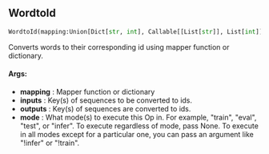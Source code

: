 ## WordtoId
```python
WordtoId(mapping:Union[Dict[str, int], Callable[[List[str]], List[int]]], inputs:Union[str, Iterable[str], Callable], outputs:Union[str, Iterable[str]], mode:Union[NoneType, str, Iterable[str]]=None) -> None
```
Converts words to their corresponding id using mapper function or dictionary.



#### Args:

* **mapping** :  Mapper function or dictionary
* **inputs** :  Key(s) of sequences to be converted to ids.
* **outputs** :  Key(s) of sequences are converted to ids.
* **mode** :  What mode(s) to execute this Op in. For example, "train", "eval", "test", or "infer". To execute            regardless of mode, pass None. To execute in all modes except for a particular one, you can pass an argument            like "!infer" or "!train".    